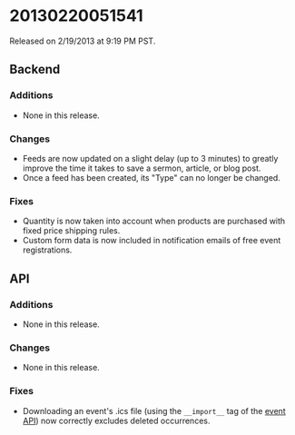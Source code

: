 20130220051541
==============

Released on 2/19/2013 at 9:19 PM PST.

## Backend

### Additions

*   None in this release.

### Changes

*   Feeds are now updated on a slight delay (up to 3 minutes) to greatly improve
    the time it takes to save a sermon, article, or blog post.
*   Once a feed has been created, its "Type" can no longer be changed.

### Fixes

*   Quantity is now taken into account when products are purchased with fixed
    price shipping rules.
*   Custom form data is now included in notification emails of free event
    registrations.

## API

### Additions

*   None in this release.

### Changes

*   None in this release.

### Fixes

*   Downloading an event's .ics file (using the `__import__` tag of the
    [event API](http://developers.monkcms.com/article/events-api/)) now
    correctly excludes deleted occurrences.
